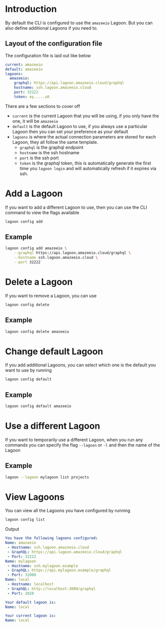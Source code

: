 # Introduction

By default the CLI is configured to use the `amazeeio` Lagoon. But you can also define additional Lagoons if you need to.

## Layout of the configuration file
The configuration file is laid out like below
```yaml
current: amazeeio
default: amazeeio
lagoons:
  amazeeio:
    graphql: https://api.lagoon.amazeeio.cloud/graphql
    hostname: ssh.lagoon.amazeeio.cloud
    port: 32222
    token: ey.....xA
```
There are a few sections to cover off

* `current` is the current Lagoon that you will be using, if you only have the one, it will be `amazeeio`
* `default` is the default Lagoon to use, if you always use a particular Lagoon then you can set your preference as your default
* `lagoons` is where the actual connection parameters are stored for each Lagoon, they all follow the same template.
    * `graphql` is the graphql endpoint
    * `hostname` is the ssh hostname
    * `port` is the ssh port
    * `token` is the graphql token, this is automatically generate the first time you `lagoon login` and will automatically refresh if it expires via ssh.

# Add a Lagoon
If you want to add a different Lagoon to use, then you can use the CLI command to view the flags available
```bash
lagoon config add
```
## Example
```bash
lagoon config add amazeeio \
    --graphql https://api.lagoon.amazeeio.cloud/graphql \
    --hostname ssh.lagoon.amazeeio.cloud \
    --port 32222
```

# Delete a Lagoon
If you want to remove a Lagoon, you can use
```bash
lagoon config delete
```
## Example
```bash
lagoon config delete amazeeio
```

# Change default Lagoon
If you add additional Lagoons, you can select which one is the default you want to use by running
```bash
lagoon config default
```
## Example
```bash
lagoon config default amazeeio
```

# Use a different Lagoon
If you want to temporarily use a different Lagoon, when you run any commands you can specify the flag `--lagoon` or `-l` and then the name of the Lagoon
## Example
```bash
lagoon --lagoon mylagoon list projects
```

# View Lagoons
You can view all the Lagoons you have configured by running
```bash
lagoon config list
```
Output
```yaml
You have the following lagoons configured:
Name: amazeeio
 - Hostname: ssh.lagoon.amazeeio.cloud
 - GraphQL: https://api.lagoon.amazeeio.cloud/graphql
 - Port: 32222
Name: mylagoon
 - Hostname: ssh.mylagoon.example
 - GraphQL: https://api.mylagoon.example/graphql
 - Port: 32000
Name: local
 - Hostname: localhost
 - GraphQL: http://localhost:3000/graphql
 - Port: 2020

Your default lagoon is:
Name: local

Your current lagoon is:
Name: local
```